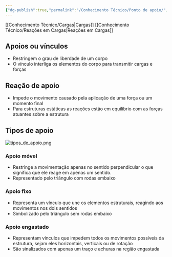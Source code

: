 ```yaml
---
{"dg-publish":true,"permalink":"/Conhecimento Técnico/Ponto de apoio/","created":"","updated":""}
---
```



[[Conhecimento Técnico/Cargas\|Cargas]]
[[Conhecimento Técnico/Reações em Cargas\|Reações em Cargas]]

## Apoios ou vínculos
 - Restringem o grau de liberdade de um corpo
 - O vínculo interliga os elementos do corpo para transmitir cargas e forças 
## Reação de apoio
 - Impede o movimento causado pela aplicação de uma força ou um momento final
 - Para estruturas estáticas as reações estão em equilíbrio com as forças atuantes sobre a estrutura

## Tipos de apoio
![tipos_de_apoio.png](/img/user/Imagens/tipos_de_apoio.png)
### Apoio móvel
- Restringe a movimentação apenas no sentido perpendicular o que significa que ele reage em apenas um sentido.
- Representado pelo triângulo com rodas embaixo

### Apoio fixo
- Representa um vínculo que une os elementos estruturais, reagindo aos movimentos nos dois sentidos
- Simbolizado pelo triângulo sem rodas embaixo

### Apoio engastado
- Representam vínculos que impedem todos os movimentos possíveis da estrutura, sejam eles horizontais, verticais ou de rotação
- São sinalizados com apenas um traço e achuras na região engastada